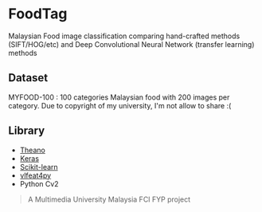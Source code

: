 # FoodTag

Malaysian Food image classification comparing hand-crafted methods (SIFT/HOG/etc) and Deep Convolutional Neural Network (transfer learning) methods

## Dataset
MYFOOD-100 : 100 categories Malaysian food with 200 images per category. Due to copyright of my university, I'm not allow to share :( 

## Library
* [Theano](https://github.com/Theano/Theano)
* [Keras](https://github.com/fchollet/keras)
* [Scikit-learn](https://github.com/scikit-learn/scikit-learn)
* [vlfeat4py](https://github.com/taoari/vlfeat4py)
* Python Cv2

> A Multimedia University Malaysia FCI FYP project
